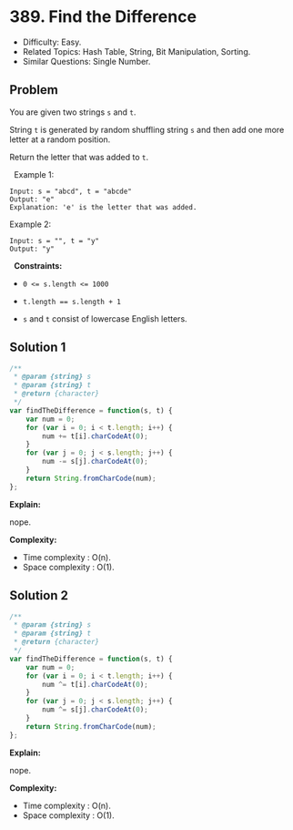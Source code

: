 # 389. Find the Difference

- Difficulty: Easy.
- Related Topics: Hash Table, String, Bit Manipulation, Sorting.
- Similar Questions: Single Number.

## Problem

You are given two strings `s` and `t`.

String `t` is generated by random shuffling string `s` and then add one more letter at a random position.

Return the letter that was added to `t`.

 
Example 1:

```
Input: s = "abcd", t = "abcde"
Output: "e"
Explanation: 'e' is the letter that was added.
```

Example 2:

```
Input: s = "", t = "y"
Output: "y"
```

 
**Constraints:**


	
- `0 <= s.length <= 1000`
	
- `t.length == s.length + 1`
	
- `s` and `t` consist of lowercase English letters.



## Solution 1

```javascript
/**
 * @param {string} s
 * @param {string} t
 * @return {character}
 */
var findTheDifference = function(s, t) {
    var num = 0;
    for (var i = 0; i < t.length; i++) {
        num += t[i].charCodeAt(0);
    }
    for (var j = 0; j < s.length; j++) {
        num -= s[j].charCodeAt(0);
    }
    return String.fromCharCode(num);
};
```

**Explain:**

nope.

**Complexity:**

* Time complexity : O(n).
* Space complexity : O(1).

## Solution 2

```javascript
/**
 * @param {string} s
 * @param {string} t
 * @return {character}
 */
var findTheDifference = function(s, t) {
    var num = 0;
    for (var i = 0; i < t.length; i++) {
        num ^= t[i].charCodeAt(0);
    }
    for (var j = 0; j < s.length; j++) {
        num ^= s[j].charCodeAt(0);
    }
    return String.fromCharCode(num);
};
```

**Explain:**

nope.

**Complexity:**

* Time complexity : O(n).
* Space complexity : O(1).
